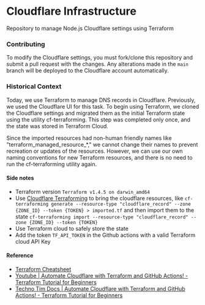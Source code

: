 # Cloudflare Infrastructure

Repository to manage Node.js Cloudflare settings using Terraform

### Contributing

To modify the Cloudflare settings, you must fork/clone this repository and submit a pull request with the changes. Any alterations made in the `main` branch will be deployed to the Cloudflare account automatically.

### Historical Context

Today, we use Terraform to manage DNS records in Cloudflare. Previously, we used the Cloudflare UI for this task. To begin using Terraform, we cloned the Cloudflare settings and migrated them as the initial Terraform state using the utility cf-terraforming. This step was completed only once, and the state was stored in Terraform Cloud.

Since the imported resources had non-human friendly names like "terraform_managed_resource_*," we cannot change their names to prevent recreation or updates of the resources. However, we can use our own naming conventions for new Terraform resources, and there is no need to run the cf-terraforming utility again.


#### Side notes

- Terraform version `Terraform v1.4.5 on darwin_amd64`
- Use [Cloudflare Terraforming](https://github.com/cloudflare/cf-terraforming) to bring the cloudflare resources, like `cf-terraforming generate --resource-type "cloudflare_record" --zone {ZONE_ID} --token {TOKEN} > imported.tf` and then import them to the state `cf-terraforming import --resource-type "cloudflare_record" --zone {ZONE_ID} --token {TOKEN}`
- Use Terraform cloud to safely store the state 
- Add the token `TF_API_TOKEN` in the Github actions with a valid Terraform cloud API Key

#### Reference
- [Terraform Cheatsheet](https://acloudguru.com/blog/engineering/the-ultimate-terraform-cheatsheet)
- [Youtube | Automate Cloudflare with Terraform and GitHub Actions! - Terraform Tutorial for Beginners](https://www.youtube.com/watch?v=FmYvrxYvBP0)
- [Techno Tim Docs | Automate Cloudflare with Terraform and GitHub Actions! - Terraform Tutorial for Beginners](https://docs.technotim.live/posts/terraform-cloudflare-github/)
